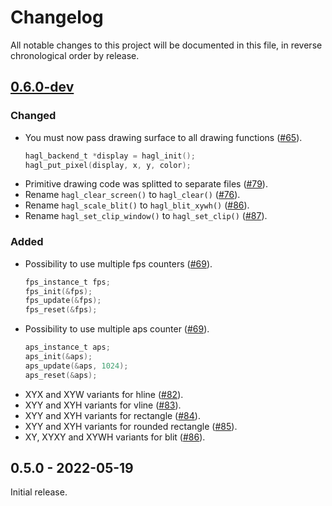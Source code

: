 # Changelog

All notable changes to this project will be documented in this file, in reverse chronological order by release.

## [0.6.0-dev](https://github.com/tuupola/hagl/compare/0.5.0...master)

### Changed
- You must now pass drawing surface to all drawing functions ([#65](https://github.com/tuupola/hagl/pull/65)).
    ```c
    hagl_backend_t *display = hagl_init();
    hagl_put_pixel(display, x, y, color);
- Primitive drawing code was splitted to separate files ([#79](https://github.com/tuupola/hagl/pull/79)).
- Rename `hagl_clear_screen()` to `hagl_clear()` ([#76](https://github.com/tuupola/hagl/pull/76)).
- Rename `hagl_scale_blit()` to `hagl_blit_xywh()` ([#86](https://github.com/tuupola/hagl/pull/86)).
- Rename `hagl_set_clip_window()` to `hagl_set_clip()` ([#87](https://github.com/tuupola/hagl/pull/87)).

### Added
- Possibility to use multiple fps counters ([#69](https://github.com/tuupola/hagl/pull/69)).
    ```c
    fps_instance_t fps;
    fps_init(&fps);
    fps_update(&fps);
    fps_reset(&fps);
    ```
- Possibility to use multiple aps counter ([#69](https://github.com/tuupola/hagl/pull/70)).
    ```c
    aps_instance_t aps;
    aps_init(&aps);
    aps_update(&aps, 1024);
    aps_reset(&aps);
    ```
- XYX and XYW variants for hline ([#82](https://github.com/tuupola/hagl/pull/82)).
- XYY and XYH variants for vline ([#83](https://github.com/tuupola/hagl/pull/83)).
- XYY and XYH variants for rectangle ([#84](https://github.com/tuupola/hagl/pull/84)).
- XYY and XYH variants for rounded rectangle ([#85](https://github.com/tuupola/hagl/pull/85)).
- XY, XYXY and XYWH variants for blit ([#86](https://github.com/tuupola/hagl/pull/86)).


## 0.5.0 - 2022-05-19

Initial release.
